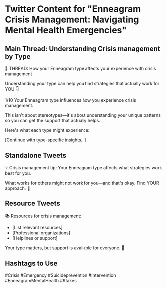 # Twitter Content for "Enneagram Crisis Management: Navigating Mental Health Emergencies"

## Main Thread: Understanding Crisis management by Type

🧵 THREAD: How your Enneagram type affects your experience with crisis management

Understanding your type can help you find strategies that actually work for YOU 👇

1/10 Your Enneagram type influences how you experience crisis management.

This isn't about stereotypes—it's about understanding your unique patterns so you can get the support that actually helps.

Here's what each type might experience:

[Continue with type-specific insights...]

## Standalone Tweets

💡 Crisis management tip: Your Enneagram type affects what strategies work best for you.

What works for others might not work for you—and that's okay. Find YOUR approach. 🎯

## Resource Tweets

📚 Resources for crisis management:

- [List relevant resources]
- [Professional organizations]
- [Helplines or support]

Your type matters, but support is available for everyone. 💙

## Hashtags to Use

#Crisis #Emergency #Suicideprevention #Intervention #EnneagramMentalHealth #9takes
